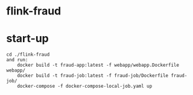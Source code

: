 # flink-fraud

# start-up
    cd ./flink-fraud 
    and run:
        docker build -t fraud-app:latest -f webapp/webapp.Dockerfile webapp/
        docker build -t fraud-job:latest -f fraud-job/Dockerfile fraud-job/
        docker-compose -f docker-compose-local-job.yaml up
    


